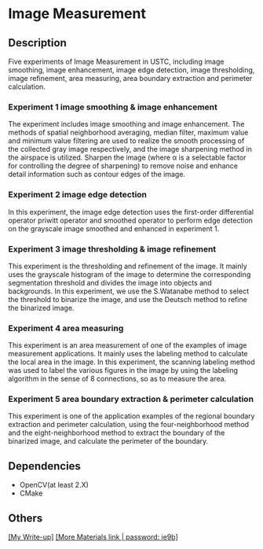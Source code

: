 # Image Measurement


## Description

Five experiments of Image Measurement in USTC, including image smoothing,  image enhancement,  image edge detection,  image thresholding, image refinement, area measuring, area boundary extraction and perimeter calculation.


### Experiment 1 image smoothing & image enhancement

The experiment includes image smoothing and image enhancement. The methods of spatial neighborhood averaging, median filter, maximum value and minimum value filtering are used to realize the smooth processing of the collected gray image respectively, and the image sharpening method in the airspace is utilized. Sharpen the image (where α is a selectable factor for controlling the degree of sharpening) to remove noise and enhance detail information such as contour edges of the image.

### Experiment 2 image edge detection

In this experiment, the image edge detection uses the first-order differential operator priwitt operator and smoothed operator to perform edge detection on the grayscale image smoothed and enhanced in experiment 1.

### Experiment 3 image thresholding & image refinement

This experiment is the thresholding and refinement of the image. It mainly uses the grayscale histogram of the image to determine the corresponding segmentation threshold and divides the image into objects and backgrounds. In this experiment, we use the S.Watanabe method to select the threshold to binarize the image, and use the Deutsch method to refine the binarized image.

### Experiment 4 area measuring

This experiment is an area measurement of one of the examples of image measurement applications. It mainly uses the labeling method to calculate the local area in the image. In this experiment, the scanning labeling method was used to label the various figures in the image by using the labeling algorithm in the sense of 8 connections, so as to measure the area.

### Experiment 5 area boundary extraction & perimeter calculation

This experiment is one of the application examples of the regional boundary extraction and perimeter calculation, using the four-neighborhood method and the eight-neighborhood method to extract the boundary of the binarized image, and calculate the perimeter of the boundary.


## Dependencies

* OpenCV(at least 2.X)
* CMake


## Others

[[My Write-up]](https://github.com/zhearing/image_measuring_experiments/raw/master/writeup.pdf)
[[More Materials link | password: ie9b]](https://pan.baidu.com/s/1L0dstAJD5joovn_kLelFsQ)




